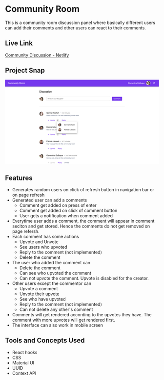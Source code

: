# Community Room

This is a community room discussion panel where basically different users can add their comments and other users can react to their comments.

## Live Link

[Community Discussion - Netlify](https://community-discussion.netlify.app/)

## Project Snap

![project snap](./project-snapshot/snap.png)

## Features

- Generates random users on click of refresh button in navigation bar or on page refresh
- Generated user can add a comments
  - Comment get added on press of enter
  - Comment get added on click of comment button
  - User gets a notification when comment added
- Everytime user adds a comment, the comment will appear in comment seciton and get stored. Hence the comments do not get removed on page refersh.
- Each comment has some actions
  - Upvote and Unvote
  - See users who upvoted
  - Reply to the comment (not implemented)
  - Delete the comment
- The user who added the comment can
  - Delete the comment
  - Can see who upvoted the comment
  - Can not upvote the comment. Upvote is disabled for the creator.
- Other users except the commentor can
  - Upvote a comment
  - Unvote their upvote
  - See who have upvoted
  - Reply to the comment (not implemented)
  - Can not delete any other's comment
- Comments will get rendered according to the upvotes they have. The comment with more upvotes will get rendered first.
- The interface can also work in mobile screen

## Tools and Concepts Used

- React hooks
- CSS
- Material UI
- UUID
- Context API

